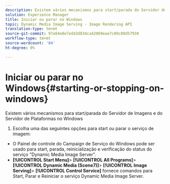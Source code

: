 ```yaml
---
description: Existem vários mecanismos para start/parada do Servidor de Imagens e do Servidor de Plataformas no Windows
solution: Experience Manager
title: Iniciar ou parar no Windows
topic: Dynamic Media Image Serving - Image Rendering API
translation-type: tm+mt
source-git-commit: 97a84e8e7edd3d834ca42069eae7c09c00d57938
workflow-type: tm+mt
source-wordcount: '84'
ht-degree: 0%

---
```



# Iniciar ou parar no Windows{#starting-or-stopping-on-windows}

Existem vários mecanismos para start/parada do Servidor de Imagens e do Servidor de Plataformas no Windows

1. Escolha uma das seguintes opções para start ou parar o serviço de imagem:

* O Painel de controle do Campaign de Serviço do Windows pode ser usado para start, parada, reinicialização e verificação do status do serviço &quot;Dynamic Media Image Server&quot;.
* **[!UICONTROL Start Menu]**>  **[!UICONTROL All Programs]**>  **[!UICONTROL Dynamic Media (Scene7)]**>  **[!UICONTROL Image Serving]**>  **[!UICONTROL Control Service]** fornece comandos para Start, Parar e Reiniciar o serviço Dynamic Media Image Server.

